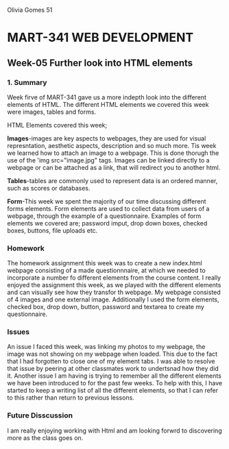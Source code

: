 Olivia Gomes 51

# MART-341 WEB DEVELOPMENT
## Week-05 Further look into HTML elements
### 1. Summary

Week firve of MART-341 gave us a more indepth look into the different elements of HTML. The different HTML elements we covered this week were images, tables and forms.

HTML Elements covered this week;

**Images**-images are key aspects to webpages, they are used for visual represntation, aesthetic aspects, description and so much more. Tis week we learned how to attach an image to a webpage. This is done thorugh the use of the 'img src="image.jpg" tags. Images can be linked directly to a webpage or can be attached as a link, that will redirect you to another html.

**Tables**-tables are commonly used to represent data is an ordered manner, such as scores or databases.

**Form**-This week we spent the majority of our time discussing different forms elements. Form elements are used to collect data from users of a webpage, through the example of a questionnaire. Examples of form elements we covered are; password imput, drop down boxes, checked boxes, buttons, file uploads etc.

### Homework

The homework assignment this week was to create a new index.html webpage consisting of a made questionnnaire, at which we needed to incorporate a number fo different elements from the course content. I really enjoyed the assignment this week, as we played with the different elements and can visually see how they transfor th webpage.
My webpage consisted of 4 images and one external image. Additionally I used the form elements, checked box, drop down, button, password and textarea to create my questionnaire.

### Issues

An issue I faced this week, was linking my photos to my webpage, the image was not showing on my webpage when loaded. This due to the fact that I had forgotten to close one of my element tabs. I was able to resolve that issue by peering at other classmates work to undertsnad how they did it.
Another issue I am having is trying to remember all the different elements we have been introduced to for the past few weeks. To help with this, I have started to keep a writing list of all the different elements, so that I can refer to this rather than return to previous lessons.

### Future Disscussion

I am really enjoying working with Html and am looking forwrd to discovering more as the class goes on.

